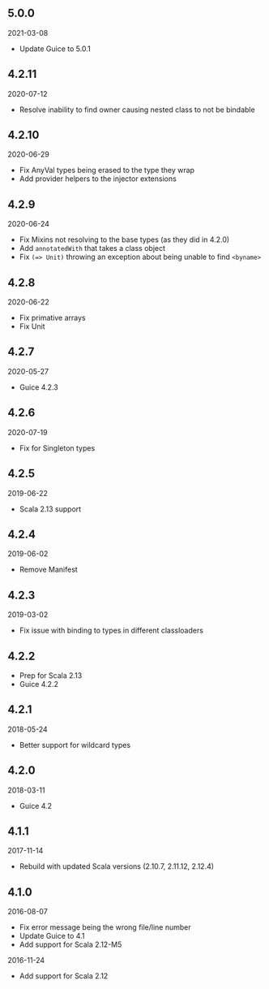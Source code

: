 5.0.0
-----
2021-03-08

* Update Guice to 5.0.1

4.2.11
------
2020-07-12

* Resolve inability to find owner causing nested class to not be bindable

4.2.10
------
2020-06-29

* Fix AnyVal types being erased to the type they wrap
* Add provider helpers to the injector extensions

4.2.9
-----
2020-06-24

* Fix Mixins not resolving to the base types (as they did in 4.2.0)
* Add `annotatedWith` that takes a class object
* Fix `(=> Unit)` throwing an exception about being unable to find `<byname>`

4.2.8
-----
2020-06-22

* Fix primative arrays
* Fix Unit

4.2.7
-----
2020-05-27

* Guice 4.2.3

4.2.6
-----
2020-07-19

* Fix for Singleton types

4.2.5
-----
2019-06-22

* Scala 2.13 support

4.2.4
-----
2019-06-02

* Remove Manifest

4.2.3
-----
2019-03-02

* Fix issue with binding to types in different classloaders

4.2.2
-----

* Prep for Scala 2.13
* Guice 4.2.2

4.2.1
-----
2018-05-24

* Better support for wildcard types

4.2.0
-----
2018-03-11

* Guice 4.2

4.1.1
-----
2017-11-14

* Rebuild with updated Scala versions (2.10.7, 2.11.12, 2.12.4)

4.1.0
-----
2016-08-07

* Fix error message being the wrong file/line number
* Update Guice to 4.1
* Add support for Scala 2.12-M5

2016-11-24
* Add support for Scala 2.12